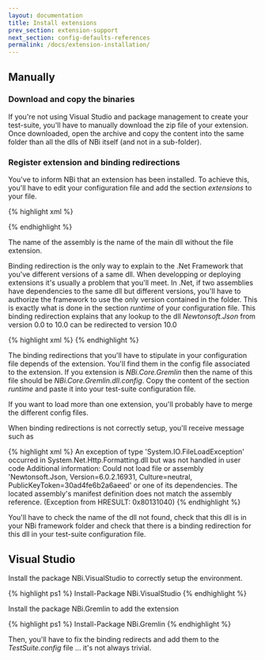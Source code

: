 ```yaml
---
layout: documentation
title: Install extensions
prev_section: extension-support
next_section: config-defaults-references
permalink: /docs/extension-installation/
---
```


## Manually

### Download and copy the binaries

If you're not using Visual Studio and package management to create your test-suite, you'll have to manually download the zip file of your extension. Once downloaded, open the archive and copy the content into the same folder than all the dlls of NBi itself (and not in a sub-folder).

### Register extension and binding redirections

You've to inform NBi that an extension has been installed. To achieve this, you'll have to edit your configuration file and add the section *extensions* to your file.

{% highlight xml %}
<configuration>
  <configSections>
    <section name="nbi" type="NBi.NUnit.Runtime.NBiSection, NBi.NUnit.Runtime"/>
  </configSections>
  <nbi testSuite="...">
    <extensions>
      <add assembly="NBi.Core.Gremlin"/>
    </extensions>
  </nbi>
</configuration>
{% endhighlight %}

The name of the assembly is the name of the main dll without the file extension.

Binding redirection is the only way to explain to the .Net Framework that you've different versions of a same dll. When developping or deploying extensions it's usually a problem that you'll meet. In .Net, if two assemblies have dependencies to the same dll but different versions, you'll have to authorize the framework to use the only version contained in the folder. This is exactly what is done in the section *runtime* of your configuration file. This binding redirection explains that any lookup to the dll *Newtonsoft.Json* from version 0.0 to 10.0 can be redirected to version 10.0

{% highlight xml %}
<runtime>
    <assemblyBinding xmlns="urn:schemas-microsoft-com:asm.v1">
      <dependentAssembly>
        <assemblyIdentity name="Newtonsoft.Json" publicKeyToken="30ad4fe6b2a6aeed" culture="neutral" />
        <bindingRedirect oldVersion="0.0.0.0-10.0.0.0" newVersion="10.0.0.0" />
      </dependentAssembly>
    </assemblyBinding>
</runtime>
{% endhighlight %}

The binding redirections that you'll have to stipulate in your configuration file depends of the extension. You'll find them in the config file associated to the extension. If you extension is *NBi.Core.Gremlin* then the name of this file should be *NBi.Core.Gremlin.dll.config*. Copy the content of the section *runtime* and paste it into your test-suite configuration file.

If you want to load more than one extension, you'll probably have to merge the different config files.

When binding redirections is not correctly setup, you'll receive message such as

{% highlight xml %}
An exception of type 'System.IO.FileLoadException' occurred in System.Net.Http.Formatting.dll but was not handled in user code
Additional information: Could not load file or assembly 'Newtonsoft.Json, Version=6.0.2.16931, Culture=neutral, PublicKeyToken=30ad4fe6b2a6aeed' or one of its dependencies. The located assembly's manifest definition does not match the assembly reference. (Exception from HRESULT: 0x80131040)
{% endhighlight %}

You'll have to check the name of the dll not found, check that this dll is in your NBi framework folder and check that there is a binding redirection for this dll in your test-suite configuration file.

## Visual Studio

Install the package NBi.VisualStudio to correctly setup the environment.

{% highlight ps1 %}
Install-Package NBi.VisualStudio
{% endhighlight %}

Install the package NBi.Gremlin to add the extension

{% highlight ps1 %}
Install-Package NBi.Gremlin
{% endhighlight %}

Then, you'll have to fix the binding redirects and add them to the *TestSuite.config* file ... it's not always trivial.